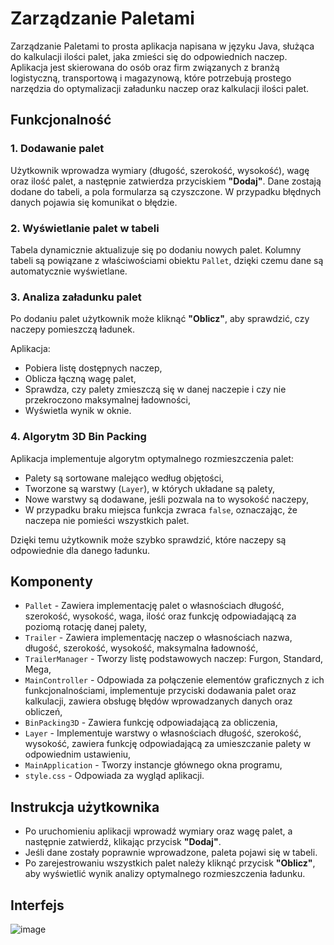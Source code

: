 # Zarządzanie Paletami

Zarządzanie Paletami to prosta aplikacja napisana w języku Java, służąca do kalkulacji ilości palet, jaka zmieści się do odpowiednich naczep. Aplikacja jest skierowana do osób oraz firm związanych z branżą logistyczną, transportową i magazynową, które potrzebują prostego narzędzia do optymalizacji załadunku naczep oraz kalkulacji ilości palet.

## Funkcjonalność
### 1. Dodawanie palet
Użytkownik wprowadza wymiary (długość, szerokość, wysokość), wagę oraz ilość palet, a następnie zatwierdza przyciskiem **"Dodaj"**. Dane zostają dodane do tabeli, a pola formularza są czyszczone. W przypadku błędnych danych pojawia się komunikat o błędzie.

### 2. Wyświetlanie palet w tabeli
Tabela dynamicznie aktualizuje się po dodaniu nowych palet. Kolumny tabeli są powiązane z właściwościami obiektu `Pallet`, dzięki czemu dane są automatycznie wyświetlane.

### 3. Analiza załadunku palet
Po dodaniu palet użytkownik może kliknąć **"Oblicz"**, aby sprawdzić, czy naczepy pomieszczą ładunek.

Aplikacja:
- Pobiera listę dostępnych naczep,
- Oblicza łączną wagę palet,
- Sprawdza, czy palety zmieszczą się w danej naczepie i czy nie przekroczono maksymalnej ładowności,
- Wyświetla wynik w oknie.

### 4. Algorytm 3D Bin Packing
Aplikacja implementuje algorytm optymalnego rozmieszczenia palet:
- Palety są sortowane malejąco według objętości,
- Tworzone są warstwy (`Layer`), w których układane są palety,
- Nowe warstwy są dodawane, jeśli pozwala na to wysokość naczepy,
- W przypadku braku miejsca funkcja zwraca `false`, oznaczając, że naczepa nie pomieści wszystkich palet.

Dzięki temu użytkownik może szybko sprawdzić, które naczepy są odpowiednie dla danego ładunku.

## Komponenty
- `Pallet` - Zawiera implementację palet o własnościach długość, szerokość, wysokość, waga, ilość oraz funkcję odpowiadającą za poziomą rotację danej palety,
- `Trailer` - Zawiera implementację naczep o własnościach nazwa, długość, szerokość, wysokość, maksymalna ładowność,
- `TrailerManager` - Tworzy listę podstawowych naczep: Furgon, Standard, Mega,
- `MainController` - Odpowiada za połączenie elementów graficznych z ich funkcjonalnościami, implementuje przyciski dodawania palet oraz kalkulacji, zawiera obsługę błędów wprowadzanych danych oraz obliczeń,
- `BinPacking3D` - Zawiera funkcję odpowiadającą za obliczenia,
- `Layer` - Implementuje warstwy o własnościach długość, szerokość, wysokość, zawiera funkcję odpowiadającą za umieszczanie palety w odpowiednim ustawieniu,
- `MainApplication` - Tworzy instancje głównego okna programu,
- `style.css` - Odpowiada za wygląd aplikacji.

## Instrukcja użytkownika
- Po uruchomieniu aplikacji wprowadź wymiary oraz wagę palet, a następnie zatwierdź, klikając przycisk **"Dodaj"**.
- Jeśli dane zostały poprawnie wprowadzone, paleta pojawi się w tabeli.
- Po zarejestrowaniu wszystkich palet należy kliknąć przycisk **"Oblicz"**, aby wyświetlić wynik analizy optymalnego rozmieszczenia ładunku.

## Interfejs
![image](https://github.com/user-attachments/assets/5609667e-44c6-4be6-aadb-c6bc2435dc98)
